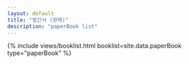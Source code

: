 ```yaml
---
layout: default
title: "발간서 (판매)"
description: "paperBook list"
---
```


{% include views/booklist.html booklist=site.data.paperBook type="paperBook" %}
